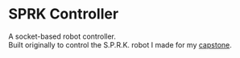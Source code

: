 # SPRK Controller

A socket-based robot controller.<br>
Built originally to control the S.P.R.K. robot I made for my [capstone](https://github.com/WindowsVistaisCool/capstone).